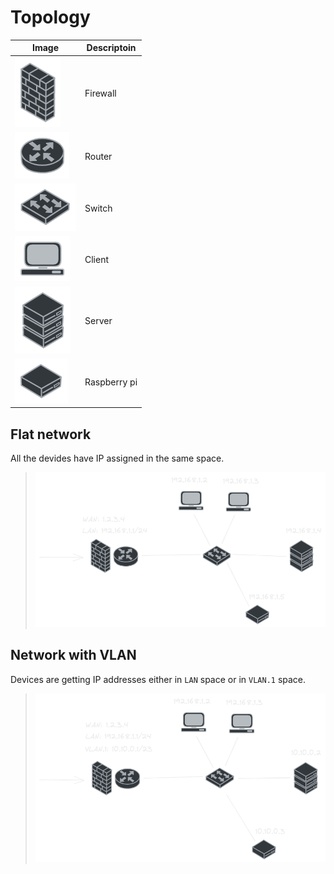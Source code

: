 # Topology

| Image | Descriptoin |
|------|-----|
| ![firewall](./images/firewall.png) | Firewall |
| ![router](./images/router.png) | Router |
| ![switch](./images/switch.png) | Switch |
| ![client](./images/client.png) | Client |
| ![server](./images/server.png) | Server |
| ![rpi](./images/rpi.png) | Raspberry pi |


## Flat network

All the devides have IP assigned in the same space.

> ![Flat network](./images/flat.png)


## Network with VLAN

Devices are getting IP addresses either in `LAN` space or in `VLAN.1` space.

> ![VLAN](./images/vlan.png)
